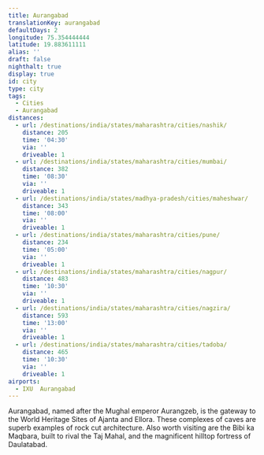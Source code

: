 ```yaml
---
title: Aurangabad
translationKey: aurangabad
defaultDays: 2
longitude: 75.354444444
latitude: 19.883611111
alias: ''
draft: false
nighthalt: true
display: true
id: city
type: city
tags:
  - Cities
  - Aurangabad
distances:
  - url: /destinations/india/states/maharashtra/cities/nashik/
    distance: 205
    time: '04:30'
    via: ''
    driveable: 1
  - url: /destinations/india/states/maharashtra/cities/mumbai/
    distance: 382
    time: '08:30'
    via: ''
    driveable: 1
  - url: /destinations/india/states/madhya-pradesh/cities/maheshwar/
    distance: 343
    time: '08:00'
    via: ''
    driveable: 1
  - url: /destinations/india/states/maharashtra/cities/pune/
    distance: 234
    time: '05:00'
    via: ''
    driveable: 1
  - url: /destinations/india/states/maharashtra/cities/nagpur/
    distance: 483
    time: '10:30'
    via: ''
    driveable: 1
  - url: /destinations/india/states/maharashtra/cities/nagzira/
    distance: 593
    time: '13:00'
    via: ''
    driveable: 1
  - url: /destinations/india/states/maharashtra/cities/tadoba/
    distance: 465
    time: '10:30'
    via: ''
    driveable: 1
airports:
  - IXU  Aurangabad
---
```



















































Aurangabad, named after the Mughal emperor Aurangzeb, is the gateway to the World Heritage Sites of Ajanta and Ellora. These complexes of caves are superb examples of rock cut architecture. Also worth visiting are the Bibi ka Maqbara, built to rival the Taj Mahal, and the magnificent hilltop fortress of Daulatabad.